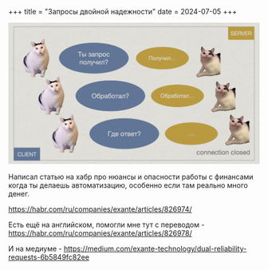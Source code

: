 +++
title = "Запросы двойной надежности"
date = 2024-07-05
+++

[![Запросы двойной надежности](/blog/5.png)](/blog/5.png)

Написал статью на хабр про нюансы и опасности работы с финансами когда ты делаешь автоматизацию, особенно если там реально много денег.

https://habr.com/ru/companies/exante/articles/826974/

Есть ещё на английском, помогли мне тут с переводом - https://habr.com/ru/companies/exante/articles/826978/

И на медиуме - https://medium.com/exante-technology/dual-reliability-requests-6b5849fc82ee